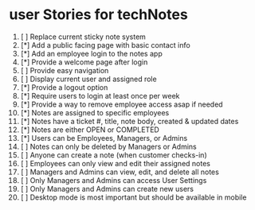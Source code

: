  # user Stories for techNotes

1. [ ] Replace current sticky note system
2. [*] Add a public facing page with basic contact info 
3. [*] Add an employee login to the notes app 
4. [*] Provide a welcome page after login 
5. [ ] Provide easy navigation
6. [ ] Display current user and assigned role 
7. [*] Provide a logout option 
8. [*] Require users to login at least once per week
9. [*] Provide a way to remove employee access asap if needed 
10. [*] Notes are assigned to specific employees 
11. [*] Notes have a ticket #, title, note body, created & updated dates
12. [*] Notes are either OPEN or COMPLETED 
13. [*] Users can be Employees, Managers, or Admins 
14. [ ] Notes can only be deleted by Managers or Admins 
15. [ ] Anyone can create a note (when customer checks-in)
16. [ ] Employees can only view and edit their assigned notes  
17. [ ] Managers and Admins can view, edit, and delete all notes 
18. [ ] Only Managers and Admins can access User Settings 
19. [ ] Only Managers and Admins can create new users 
20. [ ] Desktop mode is most important but should be available in mobile 